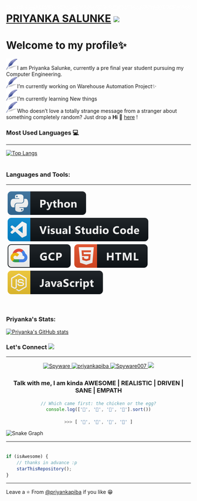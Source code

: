 # ![](https://github.com/Akash-Salvi/Akash-Salvi/blob/master/Hello(1).gif)[PRIYANKA SALUNKE](https://github.com/priyankapiba) <img src="https://raw.githubusercontent.com/MartinHeinz/MartinHeinz/master/wave.gif" width="30px">


# Welcome to my profile✨

  <img src="https://github.com/priyankapiba/priyankapiba/blob/main/feather1.png" width="30" height="30">I am Priyanka Salunke, currently a pre final year student pursuing my Computer Engineering.<br />
  <img src="https://github.com/priyankapiba/priyankapiba/blob/main/feather1.png" width="30" height="30">I’m currently working on Warehouse Automation Project✨
<br />
  <img src="https://github.com/priyankapiba/priyankapiba/blob/main/feather1.png" width="30" height="30">I’m currently learning New things<br />
  <img src="https://github.com/priyankapiba/priyankapiba/blob/main/feather1.png" width="30" height="30">Who doesn’t love a totally strange message from a stranger about something completely random? Just drop a **Hi** 👋 [here](https://www.linkedin.com/in/priyankasalunke/) ! <br />


 
 
### Most Used Languages 💻
---
[![Top Langs](https://github-readme-stats.vercel.app/api/top-langs/?username=priyankapiba&layout=compact&theme=midnight-purple)](https://github.com/priyankapiba)
<br />
<br />

### Languages and Tools:
---
<img src="https://raw.githubusercontent.com/8bithemant/8bithemant/master/svg/dev/languages/python.svg" alt="Twitter" style="vertical-align:top; margin:4px"><img src="https://raw.githubusercontent.com/8bithemant/8bithemant/master/svg/dev/tools/visualstudio_code.svg" alt="Twitter" style="vertical-align:top; margin:4px"><img src="https://raw.githubusercontent.com/8bithemant/8bithemant/master/svg/dev/services/gcp.svg" alt="Twitter" style="vertical-align:top; margin:4px"><img src="https://raw.githubusercontent.com/8bithemant/8bithemant/master/svg/dev/languages/html.svg" alt="Twitter" style="vertical-align:top; margin:4px"><img src="https://raw.githubusercontent.com/8bithemant/8bithemant/master/svg/dev/languages/js.svg" alt="Twitter" style="vertical-align:top; margin:4px">

<br />

### Priyanka's Stats:

  [![Priyanka's GitHub stats](https://github-readme-stats.vercel.app/api?username=priyankapiba&hide=prs&count_private=true&&show_icons=true&show_owner=true&&theme=radical&include_all_commits=true)](https://github.com/anuraghazra/github-readme-stats)

### Let's Connect <img src="https://raw.githubusercontent.com/ShahriarShafin/ShahriarShafin/main/Assets/handshake.gif" height="32px">
---

<div align="center">
 <a href="https://www.linkedin.com/in/priyankasalunke/" target="_blank">
<img src=https://img.shields.io/badge/linkedin-%231E77B5.svg?&style=for-the-badge&logo=linkedin&logoColor=white alt=Spyware linkedin style="margin-bottom: 5px;" />
</a>
  
 <a href="https://github.com/priyankapiba" target="_blank">
<img src=https://img.shields.io/badge/GitHub-100000?style=for-the-badge&logo=github&logoColor=white alt=priyankapiba GitHub style="margin-bottom: 5px;" />
</a>
  
 <a href="https://twitter.com/Priyank74546269" target="_blank">
<img src=https://img.shields.io/badge/twitter-%2300acee.svg?&style=for-the-badge&logo=twitter&logoColor=white alt=Spyware007 twitter style="margin-bottom: 5px;" />
</a>

<a href="mailto:priyankasalunkeofficial@gmail.com" target="_blank">
<img src="https://img.shields.io/badge/Gmail-D14836?style=for-the-badge&logo=gmail&logoColor=white" />
</a>
 
### Talk with me, I am kinda AWESOME | REALISTIC | DRIVEN | SANE | EMPATH

```javascript
// Which came first: the chicken or the egg?
console.log(['🥚', '🐣', '🐥', '🐔'].sort())

>>> [ '🐔', '🐣', '🐥', '🥚' ]
```
</div>



![Snake Graph](https://github.com/Spyware007/Spyware007/blob/main/github-user-contribution%20(1).svg)

---
```javascript

if (isAwesome) {
    // thanks in advance :p
    starThisRepository();
}

```
---
Leave a ⭐️ From [@priyankapiba](https://github.com/priyankapiba/priyankapiba) if you like 😁
 
 
 
